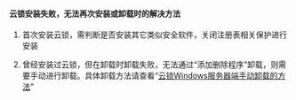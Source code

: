 #### 云锁安装失败，无法再次安装或卸载时的解决方法

1.  首次安装云锁，需判断是否安装其它类似安全软件，关闭注册表相关保护进行安装

2.  曾经安装过云锁，但在卸载时卸载失败，无法通过“添加删除程序”卸载，则需要手动进行卸载。具体卸载方法请查看“[云锁Windows服务器端手动卸载的方法](/FAQ/q10.md)” 